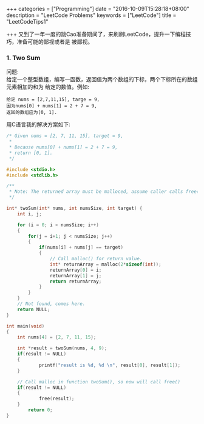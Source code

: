 +++
categories = ["Programming"]
date = "2016-10-09T15:28:18+08:00"
description = "LeetCode Problems"
keywords = ["LeetCode"]
title = "LeetCodeTips1"

+++
又到了一年一度的跳Cao准备期间了，来刷刷LeetCode，提升一下编程技巧，准备可能的鄙视或者是
被鄙视。    

### 1. Two Sum
问题:    
给定一个整型数组，编写一函数，返回值为两个数组的下标，两个下标所在的数组元素相加的和为
给定的数值。例如:    

```
给定 nums = [2,7,11,15], targe = 9,     
因为nums[0] + nums[1] = 2 + 7 = 9,
返回的数组应为[0, 1].
```

用C语言我的解决方案如下:    

```c
/* Given nums = [2, 7, 11, 15], target = 9,
 *
 * Because nums[0] + nums[1] = 2 + 7 = 9,
 * return [0, 1].
 */

#include <stdio.h>
#include <stdlib.h>

/**
 * Note: The returned array must be malloced, assume caller calls free().
 */

int* twoSum(int* nums, int numsSize, int target) {
	int i, j;

	for (i = 0; i < numsSize; i++)
	{
		for(j = i+1; j < numsSize; j++)
		{
			if(nums[i] + nums[j] == target)
			{
				// Call malloc() for return value.
				int* returnArray = malloc(2*sizeof(int));
				returnArray[0] = i;
				returnArray[1] = j;
				return returnArray;
			}
		}
	}
	// Not found, comes here.
	return NULL;
}

int main(void)
{
	int nums[4] = {2, 7, 11, 15};

	int *result = twoSum(nums, 4, 9);
	if(result != NULL)
	{
	        printf("result is %d, %d \n", result[0], result[1]);
	}

	// Call malloc in function twoSum(), so now will call free()
	if(result != NULL)
	{
	        free(result);
	}
        return 0;
}

```

